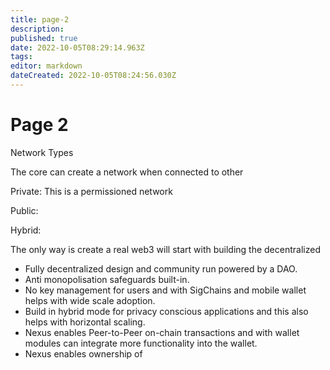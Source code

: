 ```yaml
---
title: page-2
description: 
published: true
date: 2022-10-05T08:29:14.963Z
tags: 
editor: markdown
dateCreated: 2022-10-05T08:24:56.030Z
---
```


# Page 2

Network Types

The core can create a network when connected to other

Private: This is a permissioned network&#x20;

Public:

Hybrid:





The only way is create a real web3 will start with building the decentralized &#x20;

* Fully decentralized design and community run powered by a DAO.
* Anti monopolisation safeguards built-in.
* No key management for users and with SigChains and mobile wallet helps with wide scale adoption.
* Build in hybrid mode for privacy conscious applications and this also helps with horizontal scaling.
* Nexus enables Peer-to-Peer on-chain transactions and with wallet modules can integrate more functionality into the wallet.
* Nexus enables ownership of&#x20;
